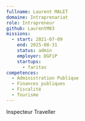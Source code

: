 ```yaml
---
fullname: Laurent MALET
domaine: Intraprenariat
role: Intrapreneur
github: LaurentM83
missions:
  - start: 2021-07-09
    end: 2025-08-31
    status: admin
    employer: DGFiP
    startups:
      - faritas
competences:
  - Administration Publique
  - Finances publiques
  - Fiscalité
  - Tourisme
---
```

Inspecteur Traveller